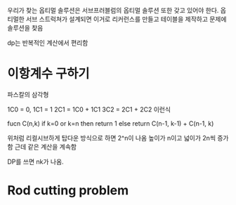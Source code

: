 우리가 찾는 옵티멀 솔루션은 서브프러블럼의 옵티멀 솔루션 또한 갖고 있어야 한다.
옵티멀한 서브 스트럭쳐가 설계되면 이거로 리커런스를 만들고 테이블을 제작하고 문제에 솔루션을 찾음

dp는 반복적인 계산에서 편리함

# 이항계수 구하기

파스칼의 삼각형

1C0 = 0, 1C1 = 1
2C1 = 1C0 + 1C1
3C2 = 2C1 + 2C2 이런식

fucn C(n,k)
if k=0 or k=n then
return 1
else
return C(n-1, k-1) + C(n-1, k)

위처럼 리컬시브하게 탑다운 방식으로 하면 2^n이 나옴
높이가 n이고 넓이가 2n씩 증가함
근데 같은 계산을 계속함

DP를 쓰면 nk가 나옴.

# Rod cutting problem

